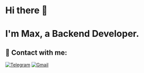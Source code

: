 # Hi there 👋

# I'm Max, a Backend Developer.

## :tada: Contact with me:
[![Telegram](https://img.shields.io/badge/-Telegram-0D0D0D?style=flat-square&logo=Telegram)](https://t.me/be1embo)
[![Gmail](https://img.shields.io/badge/-Gmail-0D0D0D?style=flat-square&logo=Gmail)](mailto:zhdanom.maksi@gmail.com)

